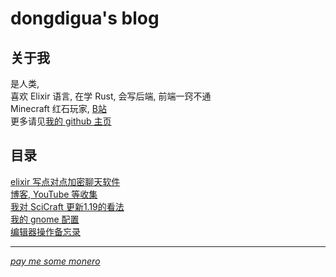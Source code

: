 # dongdigua's blog
## 关于我
是人类,<br>
喜欢 Elixir 语言, 在学 Rust, 会写后端, 前端一窍不通<br>
Minecraft 红石玩家, [B站](https://space.bilibili.com/489732092)<br>
更多请见[我的 github 主页](https://github.com/dongdigua)
## 目录
[elixir 写点对点加密聊天软件](p2p_chat)<br>
[博客, YouTube 等收集](internet_collections)<br>
[我对 SciCraft 更新1.19的看法](scicraft_update)<br>
[我的 gnome 配置](my_gnome_config)<br>
[编辑器操作备忘录](org-html/cheatsheet)<br>
<!--
[对我将来的视频网站的一些畅想](plan_for_my_video_site)<br>
-->

---

*[pay me some monero](cGF5IG1lIHNvbWUgbW9uZXJv.txt)*<br>
